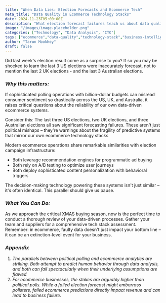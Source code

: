 ```yaml
---
title: "When Data Lies: Election Forecasts and Ecommerce Tech"
meta_title: "Data Quality in Ecommerce Technology Stacks"
date: 2024-11-23T05:00:00Z
description: "What election forecast failures teach us about data quality in ecommerce technology."
image: "/images/image-placeholder.png"
categories: ["Technology", "Data Analysis", "CTO"]
tags: ["ecommerce","data-quality","technology-stack","business-intelligence","forecasting"]
author: "Tarun Mookhey"
draft: false
---
```


Did last week's election result come as a surprise to you? If so you may be shocked to learn the last 3 US elections were inaccurately forecast, not to mention the last 2 UK elections - and the last 3 Australian elections.

### ***Why this matters:***
If sophisticated polling operations with billion-dollar budgets can misread consumer sentiment so drastically across the US, UK, and Australia, it raises critical questions about the reliability of our own data-driven ecommerce systems.

Consider this: The last three US elections, two UK elections, and three Australian elections all saw significant forecasting failures. These aren't just political mishaps – they're warnings about the fragility of predictive systems that mirror our own ecommerce technology stacks.

Modern ecommerce operations share remarkable similarities with election campaign infrastructure:
- Both leverage recommendation engines for programmatic ad buying
- Both rely on A/B testing to optimize user journeys
- Both deploy sophisticated content personalization with behavioral triggers

The decision-making technology powering these systems isn't just similar – it's often identical. This parallel should give us pause.

### ***What You Can Do:***
As we approach the critical XMAS buying season, now is the perfect time to conduct a thorough review of your data-driven processes. Gather your team and suppliers for a comprehensive tech stack assessment. Remember: in ecommerce, faulty data doesn't just impact your bottom line – it can be an extinction-level event for your business.

### ***Appendix***
1. *The parallels between political polling and ecommerce analytics are striking. Both attempt to predict human behavior through data analysis, and both can fail spectacularly when their underlying assumptions are flawed.*
2. *For ecommerce businesses, the stakes are arguably higher than political polls. While a failed election forecast might embarrass pollsters, failed ecommerce predictions directly impact revenue and can lead to business failure.*